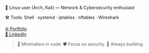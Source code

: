 🐧 Linux user (Arch, Kali) — Network & Cybersecurity enthusiast

🛠️ Tools: Shell · systemd · iptables · nftables · Wireshark 

[🌐 Portfolio](https://crgavilanportafolio.vercel.app/)  
[💼 LinkedIn](https://www.linkedin.com/in/tu-usuario)  


> 🧠 Minimalism in code. 🛡️ Focus on security. 🚀 Always building.
